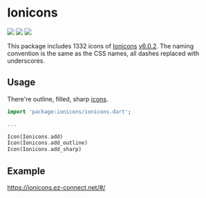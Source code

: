 # Ionicons

![](https://img.shields.io/pub/v/ionicons)
![](https://img.shields.io/github/license/ez-connect/flutter-ionicons)
![](https://img.shields.io/github/issues/ez-connect/flutter-ionicons)

This package includes 1332 icons of [Ionicons](https://ionicons.com/) [v6.0.2](https://github.com/ionic-team/ionicons/releases/tag/v6.0.2). The naming convention is the same as the CSS names, all dashes replaced with underscores.

## Usage

There're outline, filled, sharp [icons](https://ionicons.com/).

```dart
import 'package:ionicons/ionicons.dart';

...

Icon(Ionicons.add)
Icon(Ionicons.add_outline)
Icon(Ionicons.add_sharp)
```

## Example

https://ionicons.ez-connect.net/#/
